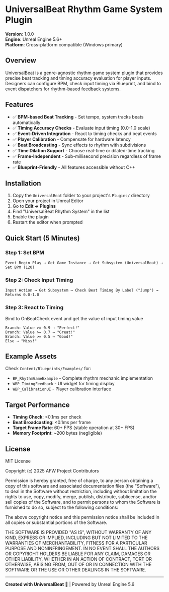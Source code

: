 # UniversalBeat Rhythm Game System Plugin

**Version**: 1.0.0  
**Engine**: Unreal Engine 5.6+  
**Platform**: Cross-platform compatible (Windows primary)

## Overview

UniversalBeat is a genre-agnostic rhythm game system plugin that provides precise beat tracking and timing accuracy evaluation for player inputs. Designers can configure BPM, check input timing via Blueprint, and bind to event dispatchers for rhythm-based feedback systems.

## Features

- ✅ **BPM-based Beat Tracking** - Set tempo, system tracks beats automatically
- ✅ **Timing Accuracy Checks** - Evaluate input timing (0.0-1.0 scale)
- ✅ **Event-Driven Integration** - React to timing checks and beat events
- ✅ **Player Calibration** - Compensate for hardware latency
- ✅ **Beat Broadcasting** - Sync effects to rhythm with subdivisions
- ✅ **Time Dilation Support** - Choose real-time or dilated-time tracking
- ✅ **Frame-Independent** - Sub-millisecond precision regardless of frame rate
- ✅ **Blueprint-Friendly** - All features accessible without C++

## Installation

1. Copy the `UniversalBeat` folder to your project's `Plugins/` directory
2. Open your project in Unreal Editor
3. Go to **Edit → Plugins**
4. Find "UniversalBeat Rhythm System" in the list
5. Enable the plugin
6. Restart the editor when prompted

## Quick Start (5 Minutes)

### Step 1: Set BPM

```
Event Begin Play → Get Game Instance → Get Subsystem (UniversalBeat) → Set BPM (120)
```

### Step 2: Check Input Timing

```
Input Action → Get Subsystem → Check Beat Timing By Label ("Jump") → Returns 0.0-1.0
```

### Step 3: React to Timing
Bind to OnBeatCheck event and get the value of input timing value
```
Branch: Value >= 0.9 → "Perfect!"
Branch: Value >= 0.7 → "Great!"
Branch: Value >= 0.5 → "Good!"
Else → "Miss!"
```

## Example Assets

Check `Content/Blueprints/Examples/` for:
- `BP_RhythmGameExample` - Complete rhythm mechanic implementation
- `WBP_TimingFeedback` - UI widget for timing display
- `WBP_CalibrationUI` - Player calibration interface

## Target Performance

- **Timing Check**: <0.1ms per check
- **Beat Broadcasting**: <0.1ms per frame
- **Target Frame Rate**: 60+ FPS (stable operation at 30+ FPS)
- **Memory Footprint**: ~200 bytes (negligible)

## License

MIT License

Copyright (c) 2025 AFW Project Contributors

Permission is hereby granted, free of charge, to any person obtaining a copy
of this software and associated documentation files (the "Software"), to deal
in the Software without restriction, including without limitation the rights
to use, copy, modify, merge, publish, distribute, sublicense, and/or sell
copies of the Software, and to permit persons to whom the Software is
furnished to do so, subject to the following conditions:

The above copyright notice and this permission notice shall be included in all
copies or substantial portions of the Software.

THE SOFTWARE IS PROVIDED "AS IS", WITHOUT WARRANTY OF ANY KIND, EXPRESS OR
IMPLIED, INCLUDING BUT NOT LIMITED TO THE WARRANTIES OF MERCHANTABILITY,
FITNESS FOR A PARTICULAR PURPOSE AND NONINFRINGEMENT. IN NO EVENT SHALL THE
AUTHORS OR COPYRIGHT HOLDERS BE LIABLE FOR ANY CLAIM, DAMAGES OR OTHER
LIABILITY, WHETHER IN AN ACTION OF CONTRACT, TORT OR OTHERWISE, ARISING FROM,
OUT OF OR IN CONNECTION WITH THE SOFTWARE OR THE USE OR OTHER DEALINGS IN THE
SOFTWARE.

---

**Created with UniversalBeat** 🎵 | Powered by Unreal Engine 5.6
